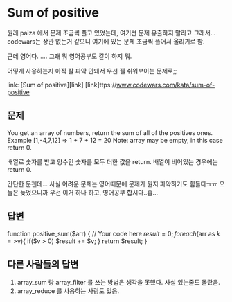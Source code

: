 Sum of positive
===============
원래 paiza 에서 문제 조금씩 풀고 있었는데, 여기선 문제 유출하지 말라고 그래서...
codewars는 상관 없는거 같으니 여기에 있는 문제 조금씩 풀어서 올리기로 함.

근데 영어다.
....
그래 뭐 영어공부도 같이 하지 뭐.

어떻게 사용하는지 아직 잘 파악 안돼서 우선 젤 쉬워보이는 문제로;;

link: [Sum of positive][link] 
[link]ttps://www.codewars.com/kata/sum-of-positive

문제
--

You get an array of numbers, return the sum of all of the positives ones.
Example [1,-4,7,12] => 1 + 7 + 12 = 20
Note: array may be empty, in this case return 0.

배열로 숫자를 받고 양수인 숫자를 모두 더한 값을 return.
배열이 비어있는 경우에는 return 0.

간단한 문젠데... 사실 어려운 문제는 영어때문에 문제가 뭔지 파악하기도 힘들다ㅠㅠ
오늘은 늦었으니까 우선 이거 하나 하고, 영어공부 합시다..흡...

답변
--
function positive_sum($arr) {
  // Your code here
  $result = 0;
  foreach($arr as $k=>$v){
    if($v > 0) $result += $v;
  }
  return $result;
}

다른 사람들의 답변
------------
1. array_sum 랑 array_filter 를 쓰는 방법은 생각을 못했다. 사실 있는줄도 몰랐음.
2. array_reduce 를 사용하는 사람도 있음.